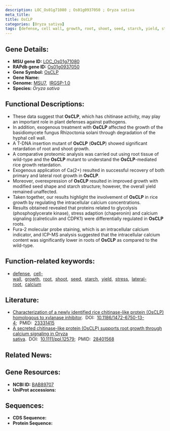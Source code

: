 ```yaml
---
description: LOC_Os01g71080 ; Os01g0937050 ; Oryza sativa
meta_title:
title: OsCLP
categories: [Oryza sativa]
tags: [defense, cell wall, growth, root, shoot, seed, starch, yield, stress, lateral root, calcium]
---
```


## Gene Details:
- **MSU gene ID:** [LOC_Os01g71080](http://rice.uga.edu/cgi-bin/ORF_infopage.cgi?orf=LOC_Os01g71080)  
- **RAPdb gene ID:** [Os01g0937050](https://rapdb.dna.affrc.go.jp/locus/?name=Os01g0937050)  
- **Gene Symbol:** <u>OsCLP</u>
- **Gene Name:**
- **Genome:**  [MSU7](http://rice.uga.edu/),&nbsp;&nbsp;[IRGSP-1.0](https://rapdb.dna.affrc.go.jp/download/irgsp1.html)
- **Species:** *Oryza sativa*

## Functional Descriptions:
   - These data suggest that **OsCLP**, which has chitinase activity, may play an important role in plant defenses against pathogens.
   - In addition, exogenous treatment with **OsCLP** affected the growth of the basidiomycete fungus Rhizoctonia solani through degradation of the hyphal cell wall.
   - A T-DNA insertion mutant of **OsCLP** (**OsCLP**) showed significant retardation of root and shoot growth.
   - A comparative proteomic analysis was carried out using root tissue of wild-type and the **OsCLP** mutant to understand the **OsCLP**-mediated rice growth retardation.
   - Exogenous application of Ca(2+) resulted in successful recovery of both primary and lateral root growth in **OsCLP**.
   - Moreover, overexpression of **OsCLP** resulted in improved growth with modified seed shape and starch structure; however, the overall yield remained unaffected.
   - Taken together, our results highlight the involvement of **OsCLP** in rice growth by regulating the intracellular calcium concentrations.
   - Results obtained revealed that proteins related to glycolysis (phosphoglycerate kinase), stress adaption (chaperonin) and calcium signaling (calreticulin and CDPK1) were differentially regulated in **OsCLP** roots.
   - Fura-2 molecular probe staining, which is an intracellular calcium indicator, and ICP-MS analysis suggested that the intracellular calcium content was significantly lower in roots of **OsCLP** as compared to the wild-type.

## Function-related keywords:
   - [defense](/tags/defense/),&nbsp;&nbsp;[cell-wall](/tags/cell-wall/),&nbsp;&nbsp;[growth](/tags/growth/),&nbsp;&nbsp;[root](/tags/root/),&nbsp;&nbsp;[shoot](/tags/shoot/),&nbsp;&nbsp;[seed](/tags/seed/),&nbsp;&nbsp;[starch](/tags/starch/),&nbsp;&nbsp;[yield](/tags/yield/),&nbsp;&nbsp;[stress](/tags/stress/),&nbsp;&nbsp;[lateral-root](/tags/lateral-root/),&nbsp;&nbsp;[calcium](/tags/calcium/)

## Literature:
   - [Characterization of a newly identified rice chitinase-like protein (OsCLP) homologous to xylanase inhibitor](https://www.doi.org/10.1186/1472-6750-13-4).&nbsp;&nbsp;DOI:&nbsp;&nbsp;[10.1186/1472-6750-13-4](https://www.doi.org/10.1186/1472-6750-13-4);&nbsp;&nbsp;PMID:&nbsp;&nbsp;[23331415](https://pubmed.ncbi.nlm.nih.gov/23331415/)
   - [A secreted chitinase-like protein (OsCLP) supports root growth through calcium signaling in Oryza sativa](https://www.doi.org/10.1111/ppl.12579).&nbsp;&nbsp;DOI:&nbsp;&nbsp;[10.1111/ppl.12579](https://www.doi.org/10.1111/ppl.12579);&nbsp;&nbsp;PMID:&nbsp;&nbsp;[28401568](https://pubmed.ncbi.nlm.nih.gov/28401568/)

## Related News:

## Gene Resources:
- **NCBI ID:**  [BAB89707](http://www.ncbi.nlm.nih.gov/nuccore/BAB89707)
- **UniProt accessions:** [](https://www.uniprot.org/uniprotkb//entry)

## Sequences:
- **CDS Sequence:**
- **Protein Sequence:**
